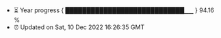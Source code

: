 - ⏳ Year progress { ████████████████████████████▁▁ } 94.16 %
- ⏰ Updated on Sat, 10 Dec 2022 16:26:35 GMT

